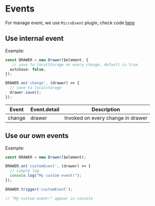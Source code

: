 # Events

For manage event, we use `MicroEvent` plugin, check code [here](https://github.com/fabienwnklr/free-drawing/blob/master/src/utils/MicroEvent.ts)

## Use internal event

Example:

```ts
const DRAWER = new Drawer($element, {
   // save to localStorage on every change, default is true
  autoSave: false,
});

DRAWER.on('change', (drawer) => {
  // save to localstorage
  drawer.save();
});
```

| Event  | Event.detail | Description                       |
| ------ | ------------ | --------------------------------- |
| change | drawer       | Invoked on every change in drawer |

## Use our own events

Example:

```ts
const DRAWER = new Drawer($element);

DRAWER.on('customEvent', (drawer) => {
  // simple log
  console.log("My custom event!");
});

DRAWER.trigger('customEvent');

// "My custom event!" appear in console

```
